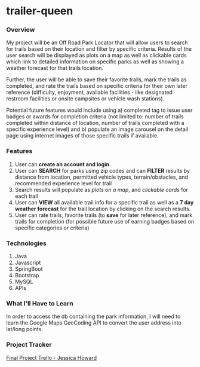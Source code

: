 # trailer-queen

### Overview
My project will be an Off Road Park Locator that will allow users to search for trails based on their location and filter by specific criteria. Results of the user search will be displayed as plots on a map as well as clickable cards which link to detailed information on specific parks as well as showing a weather forecast for that trails location. 

Further, the user will be able to save their favorite trails, mark the trails as completed, and rate the trails based on specific criteria for their own later reference (difficulty, enjoyment, available facilities - like designated restroom facilities or onsite campsites or vehicle wash stations). 

Potential future features would include using a) completed tag to issue user badges or awards for completion criteria (not limited to: number of trails completed within distance of location, number of trails completed with a specific experience level) and b) populate an image carousel on the detail page using internet images of those specific trails if available.
### Features
1. User can **create an account and login**.
2. User can **SEARCH** for parks using zip codes and can **FILTER** results by distance from location, permitted vehicle types, terrain/obstacles, and recommended experience level for trail
3. Search results will populate as *plots on a map*, and *clickable cards* for each trail
4. User can **VIEW** all available trail info for a specific trail as well as a **7 day weather forecast** for the trail location by clicking on the search results.
5. User can rate trails, favorite trails (to **save** for later reference), and mark trails for completion (for possible future use of earning badges based on specific categories or criteria)
### Technologies
1. Java
2. Javascript
3. SpringBoot
4. Bootstrap
5. MySQL
6. APIs
### What I'll Have to Learn
In order to access the db containing the park information, I will need to learn the Google Maps GeoCoding API to convert the user address into lat/long points. 
### Project Tracker
[Final Project Trello - Jessica Howard](https://trello.com/invite/b/VbZ5bYxk/60d12e9f3a7b1efb34485b4b88be3676/final-project)

